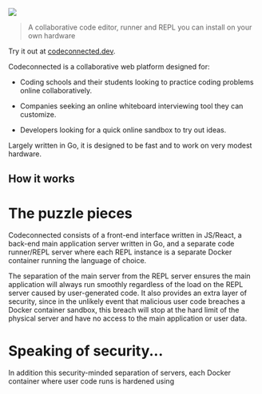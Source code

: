 ![](https://user-images.githubusercontent.com/54257961/195213021-b774d384-d18e-43a2-8dd6-36a2189eb67c.png)

> A collaborative code editor, runner and REPL you can install on your own hardware

Try it out at [codeconnected.dev](https://codeconnected.dev).

Codeconnected is a collaborative web platform designed for:

- Coding schools and their students looking to practice coding problems online collaboratively.

- Companies seeking an online whiteboard interviewing tool they can customize.

- Developers looking for a quick online sandbox to try out ideas.

Largely written in Go, it is designed to be fast and to work on very modest hardware.

## How it works

# The puzzle pieces

Codeconnected consists of a front-end interface written in JS/React, a back-end main application server written in Go, and a separate code runner/REPL server where each REPL instance is a separate Docker container running the language of choice.

The separation of the main server from the REPL server ensures the main application will always run smoothly regardless of the load on the REPL server caused by user-generated code. It also provides an extra layer of security, since in the unlikely event that malicious user code breaches a Docker container sandbox, this breach will stop at the hard limit of the physical server and have no access to the main application or user data.

# Speaking of security...

In addition this security-minded separation of servers, each Docker container where user code runs is hardened using 





